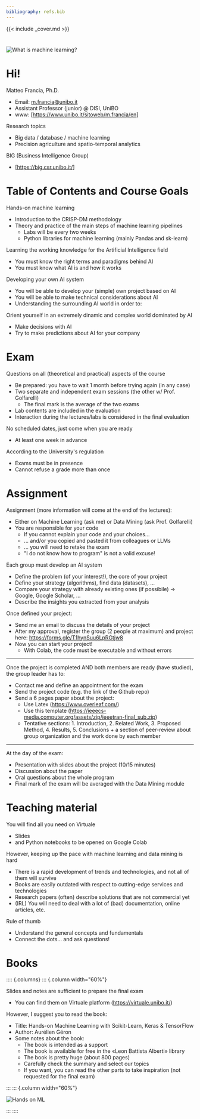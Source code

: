 ```yaml
---
bibliography: refs.bib
---
```


{{< include _cover.md >}}

#

![What is machine learning?](https://imgs.xkcd.com/comics/machine_learning.png)

# Hi!

Matteo Francia, Ph.D.

- Email: m.francia@unibo.it
- Assistant Professor (junior) @ DISI, UniBO
- www: [https://www.unibo.it/sitoweb/m.francia/en]

Research topics

- Big data / database / machine learning
- Precision agriculture and spatio-temporal analytics

BIG (Business Intelligence Group)

- [https://big.csr.unibo.it/]

# Table of Contents and Course Goals

Hands-on machine learning

- Introduction to the CRISP-DM methodology
- Theory and practice of the main steps of machine learning pipelines
    - Labs will be every two weeks
    - Python libraries for machine learning (mainly Pandas and sk-learn)

Learning the working knowledge for the Artificial Intelligence field

- You must know the right terms and paradigms behind AI
- You must know what AI is and how it works

Developing your own AI system

- You will be able to develop your (simple) own project based on AI
- You will be able to make technical considerations about AI
- Understanding the surrounding AI world in order to:

Orient yourself in an extremely dinamic and complex world dominated by AI

- Make decisions with AI
- Try to make predictions about AI for your company

# Exam

Questions on all (theoretical and practical) aspects of the course

- Be prepared: you have to wait 1 month before trying again (in any case)
- Two separate and independent exam sessions (the other w/ Prof. Golfarelli)
    - The final mark is the average of the two exams
- Lab contents are included in the evaluation
- Interaction during the lectures/labs is considered in the final evaluation

No scheduled dates, just come when you are ready

- At least one week in advance

According to the University's regulation

- Exams must be in presence
- Cannot refuse a grade more than once

# Assignment

Assignment (more information will come at the end of the lectures):

- Either on Machine Learning (ask me) or Data Mining (ask Prof. Golfarelli)
- You are responsible for your code
    - If you cannot explain your code and your choices...
    - ... and/or you copied and pasted it from colleagues or LLMs
    - ... you will need to retake the exam
    - "I do not know how to program" is not a valid excuse!

Each group must develop an AI system

- Define the problem (of your interest!), the core of your project
- Define your strategy (algorithms), find data (datasets), ...
- Compare your strategy with already existing ones (if possibile) → Google, Google Scholar, ...
- Describe the insights you extracted from your analysis

Once defined your project:

- Send me an email to discuss the details of your project
- After my approval, register the group (2 people at maximum) and project here: https://forms.gle/T1hynSuu6LpRGtjw8
- Now you can start your project!
  - With Colab, the code must be executable and without errors

--- 

Once the project is completed AND both members are ready (have studied), the group leader has to:

- Contact me and define an appointment for the exam
- Send the project code (e.g. the link of the Github repo)
- Send a 6 pages paper about the project:
  - Use Latex (https://www.overleaf.com/)
  - Use this template (https://ieeecs-media.computer.org/assets/zip/ieeetran-final_sub.zip)
  - Tentative sections: 1. Introduction, 2. Related Work, 3. Proposed Method, 4. Results, 5. Conclusions + a section of
peer-review about group organization and the work done by each member

---

At the day of the exam:

- Presentation with slides about the project (10/15 minutes)
- Discussion about the paper
- Oral questions about the whole program
- Final mark of the exam will be averaged with the Data Mining module

# Teaching material

You will find all you need on Virtuale

- Slides
- and Python notebooks to be opened on Google Colab

However, keeping up the pace with machine learning and data mining is hard

- There is a rapid development of trends and technologies, and not all of them will survive
- Books are easily outdated with respect to cutting-edge services and technologies
- Research papers (often) describe solutions that are not commercial yet
- (IRL) You will need to deal with a lot of (bad) documentation, online articles, etc.

Rule of thumb

- Understand the general concepts and fundamentals
- Connect the dots... and ask questions!

# Books

:::: {.columns}
::: {.column width="60%"}

Slides and notes are sufficient to prepare the final exam

- You can find them on Virtuale platform (https://virtuale.unibo.it/)

However, I suggest you to read the book:

- Title: Hands-on Machine Learning with Scikit-Learn, Keras & TensorFlow
- Author: Aurélien Géron
- Some notes about the book:
  - The book is intended as a support
  - The book is available for free in the «Leon Battista Alberti» library
  - The book is pretty huge (about 800 pages)
  - Carefully check the summary and select our topics
  - If you want, you can read the other parts to take inspiration (not requested for the final exam)

:::
::: {.column width="60%"}

![Hands on ML](https://learning.oreilly.com/library/cover/9781492032632/250w/)

:::
::::